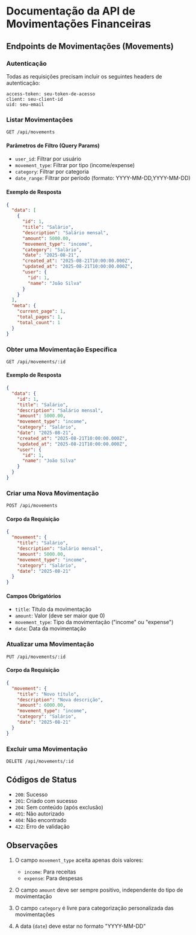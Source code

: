 # Documentação da API de Movimentações Financeiras

## Endpoints de Movimentações (Movements)

### Autenticação
Todas as requisições precisam incluir os seguintes headers de autenticação:
```
access-token: seu-token-de-acesso
client: seu-client-id
uid: seu-email
```

### Listar Movimentações
```http
GET /api/movements
```

#### Parâmetros de Filtro (Query Params)
- `user_id`: Filtrar por usuário
- `movement_type`: Filtrar por tipo (income/expense)
- `category`: Filtrar por categoria
- `date_range`: Filtrar por período (formato: YYYY-MM-DD,YYYY-MM-DD)

#### Exemplo de Resposta
```json
{
  "data": [
    {
      "id": 1,
      "title": "Salário",
      "description": "Salário mensal",
      "amount": 5000.00,
      "movement_type": "income",
      "category": "Salário",
      "date": "2025-08-21",
      "created_at": "2025-08-21T10:00:00.000Z",
      "updated_at": "2025-08-21T10:00:00.000Z",
      "user": {
        "id": 1,
        "name": "João Silva"
      }
    }
  ],
  "meta": {
    "current_page": 1,
    "total_pages": 1,
    "total_count": 1
  }
}
```

### Obter uma Movimentação Específica
```http
GET /api/movements/:id
```

#### Exemplo de Resposta
```json
{
  "data": {
    "id": 1,
    "title": "Salário",
    "description": "Salário mensal",
    "amount": 5000.00,
    "movement_type": "income",
    "category": "Salário",
    "date": "2025-08-21",
    "created_at": "2025-08-21T10:00:00.000Z",
    "updated_at": "2025-08-21T10:00:00.000Z",
    "user": {
      "id": 1,
      "name": "João Silva"
    }
  }
}
```

### Criar uma Nova Movimentação
```http
POST /api/movements
```

#### Corpo da Requisição
```json
{
  "movement": {
    "title": "Salário",
    "description": "Salário mensal",
    "amount": 5000.00,
    "movement_type": "income",
    "category": "Salário",
    "date": "2025-08-21"
  }
}
```

#### Campos Obrigatórios
- `title`: Título da movimentação
- `amount`: Valor (deve ser maior que 0)
- `movement_type`: Tipo da movimentação ("income" ou "expense")
- `date`: Data da movimentação

### Atualizar uma Movimentação
```http
PUT /api/movements/:id
```

#### Corpo da Requisição
```json
{
  "movement": {
    "title": "Novo título",
    "description": "Nova descrição",
    "amount": 6000.00,
    "movement_type": "income",
    "category": "Salário",
    "date": "2025-08-21"
  }
}
```

### Excluir uma Movimentação
```http
DELETE /api/movements/:id
```

## Códigos de Status

- `200`: Sucesso
- `201`: Criado com sucesso
- `204`: Sem conteúdo (após exclusão)
- `401`: Não autorizado
- `404`: Não encontrado
- `422`: Erro de validação

## Observações

1. O campo `movement_type` aceita apenas dois valores:
   - `income`: Para receitas
   - `expense`: Para despesas

2. O campo `amount` deve ser sempre positivo, independente do tipo de movimentação

3. O campo `category` é livre para categorização personalizada das movimentações

4. A data (`date`) deve estar no formato "YYYY-MM-DD"
